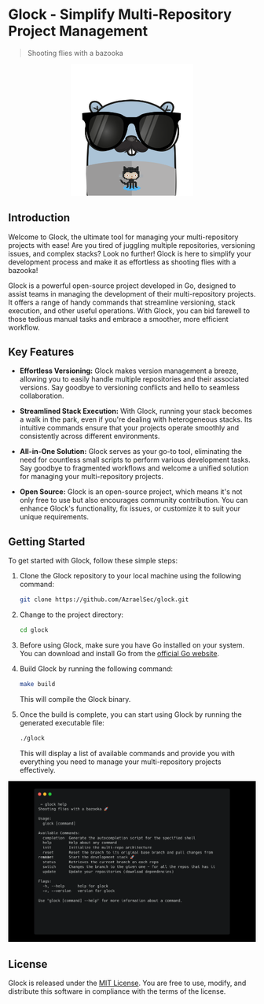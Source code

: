 # Glock - Simplify Multi-Repository Project Management

> Shooting flies with a bazooka

<p align="center">
   <img alt="Glock Logo" src="/assets/logo.png" width="250">
</p>

## Introduction

Welcome to Glock, the ultimate tool for managing your multi-repository projects with ease! Are you tired of juggling multiple repositories, versioning issues, and complex stacks? Look no further! Glock is here to simplify your development process and make it as effortless as shooting flies with a bazooka!

Glock is a powerful open-source project developed in Go, designed to assist teams in managing the development of their multi-repository projects. It offers a range of handy commands that streamline versioning, stack execution, and other useful operations. With Glock, you can bid farewell to those tedious manual tasks and embrace a smoother, more efficient workflow.

## Key Features

- **Effortless Versioning:** Glock makes version management a breeze, allowing you to easily handle multiple repositories and their associated versions. Say goodbye to versioning conflicts and hello to seamless collaboration.

- **Streamlined Stack Execution:** With Glock, running your stack becomes a walk in the park, even if you're dealing with heterogeneous stacks. Its intuitive commands ensure that your projects operate smoothly and consistently across different environments.

- **All-in-One Solution:** Glock serves as your go-to tool, eliminating the need for countless small scripts to perform various development tasks. Say goodbye to fragmented workflows and welcome a unified solution for managing your multi-repository projects.

- **Open Source:** Glock is an open-source project, which means it's not only free to use but also encourages community contribution. You can enhance Glock's functionality, fix issues, or customize it to suit your unique requirements.

## Getting Started

To get started with Glock, follow these simple steps:

1. Clone the Glock repository to your local machine using the following command:

   ```bash
   git clone https://github.com/AzraelSec/glock.git
   ```

2. Change to the project directory:

   ```bash
   cd glock
   ```

3. Before using Glock, make sure you have Go installed on your system. You can download and install Go from the [official Go website](https://golang.org/dl/).

4. Build Glock by running the following command:

   ```bash
   make build
   ```

   This will compile the Glock binary.

5. Once the build is complete, you can start using Glock by running the generated executable file:

   ```bash
   ./glock
   ```

   This will display a list of available commands and provide you with everything you need to manage your multi-repository projects effectively.

<p align="center">
   <img alt="help preview" src="/assets/help.png" width="600">
</p>

## License

Glock is released under the [MIT License](LICENSE). You are free to use, modify, and distribute this software in compliance with the terms of the license.

